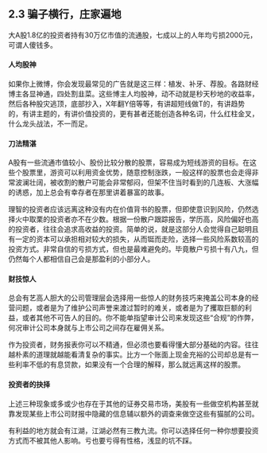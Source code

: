## 2.3 骗子横行，庄家遍地
大A股1.8亿的投资者持有30万亿市值的流通股，七成以上的人年均亏损2000元，可谓人傻钱多。

#### 人均股神
如果你上微博，你会发现最常见的广告就是这三样：植发、补牙、荐股。各路财经博主各显神通，四处割韭菜。这些博主人均股神，动不动就是秒天秒地的收益率，然后各种股灾逃顶，底部抄入，X年翻Y倍等等，有讲超短线做T的，有讲趋势的，有讲主题的，有讲价值投资的，更有甚者还能创造各种名词，什么红柱金叉，什么龙头战法，不一而足。

#### 刀法精湛
A股有一些流通市值较小、股份比较分散的股票，容易成为短线游资的目标。在这些个股票里，游资可以利用资金优势，随意控制涨跌，一般这样的股票也会走得非常波澜壮阔，被收割的散户可能会非常郁闷，但架不住当时看到的几连板、大涨幅的诱惑，加上总会有幸存者在那里讲着暴富的故事。

理智的投资者应该远离这种没有内在价值背书的股票，但即使意识到风险，仍然选择火中取栗的投资者亦不在少数。根据一份散户跟踪报告，学历高，风险偏好也高的投资者，往往会追求高收益的投资。简单的说，就是这部分人会觉得自己聪明且有一定的资本可以承担相对较大的损失，从而铤而走险，选择一些风险系数较高的投资方式。非常自信的亏损方式，但也是最难避免的。毕竟散户亏损十有八九，但仍然每个人都相信自己会是那盈利的小部分人。

#### 财技惊人
总会有艺高人胆大的公司管理层会选择用一些惊人的财务技巧来掩盖公司本身的经营问题，或者是为了维护公司声誉来渡过暂时的难关，或者是为了攫取巨额的利益，或者其他不可告人的目的。你不能单指望审计公司来发现这些“合规”的作弊，何况审计公司本身就与上市公司之间存在雇佣关系。

作为投资者，财务报表你可以不精通，但必须也要看得懂大部分基础的内容。往往越朴素的道理就越能看清复杂的事实。比方一个账面上现金充裕的公司却总是有一些利率不低的有息贷款，如果没有一个合理的解释，那么就远离这样的股票。

#### 投资者的抉择
上述三种现象或多或少也存在于其他的证券交易市场，美股有一些做空机构甚至就靠发现某些上市公司财报中隐藏的信息辅以额外的调查来做空这些有猫腻的公司。

有利益的地方就会有江湖，江湖必然有三教九流。你可以选择任何一种你想要投资方式而不被其他人影响。亏也要亏得有性格，浅显的坑不踩。
